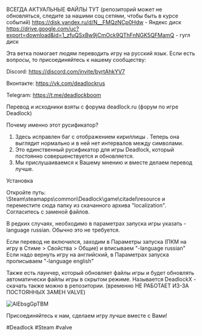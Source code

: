 ВСЕГДА АКТУАЛЬНЫЕ ФАЙЛЫ ТУТ (репозиторий может не обновляться, следите за нашими соц сетями, чтобы быть в курсе событий)
https://disk.yandex.ru/d/N__FMQzNCp0Hdw - Яндекс диск
https://drive.google.com/uc?export=download&id=1_zfuQSxBw9jCmOck9QThFnNGK5QFMamQ - гугл диск


Эта ветка помогает людям переводить игру на русский язык. 
Если есть вопросы, то присоединяйтесь к нашему сообществу: 

Discord: https://discord.com/invite/byrtAhkYV7 

Вконтакте: https://vk.com/deadlockrus

Telegram: https://t.me/deadlockboom

Перевод и исходники взяты с форума deadlock.ru (форум по игре Deadlock)


Почему именно этот русификатор?

1) Здесь исправлен баг с отображением кириллицы . Теперь она выглядит нормально и в ней нет интервалов между символами.
2) Это единственный русификатор для игры Deadlock, который постоянно совершенствуется и обновляется.
3) Мы прислушаиваемся к Вашему мнению и вместе делаем перевод лучше.


Установка​

Откройте путь: \Steam\steamapps\common\Deadlock\game\citadel\resource и переместите сюда папку из скачанного архива "localization". Согласитесь с заменой файлов.

В редких случаях, необходимо в параметрах запуска игры указать -language russian. Обычно это не требуется.

Если перевод не включился, заходим в Параметры запуска (ПКМ на игру в Стиме > Свойства > Общие) и вписываем "-language russian"
Если надо вернуть игру на английский, в Параметрах запуска прописываем "-language english"

Также есть лаунчер, который  обновляет файлы игры и будет обновлять автоматически файлы игры в скрытом режиме.
Называется DeadlockX - скачать также можно в репозитории. (временно НЕ РАБОТАЕТ ИЗ-ЗА ПОСТОЯННЫХ ЗАМЕН VALVE)

![AlEbsgGpTBM](https://github.com/user-attachments/assets/48de3c5d-5b27-47a3-93e4-e546935b5cfe)


Присоединяйтесь к нам, сделаем игру лучше вместе с Вами!

#Deadlock #Steam #valve
